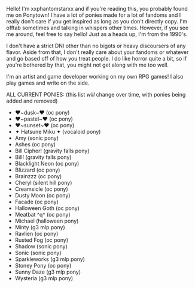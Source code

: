 Hello! I'm xxphantomstarxx and if you're reading this, you probably found me on Ponytown!
I have a lot of ponies made for a lot of fandoms and I really don't care if you get inspired as long as you don't directly copy.
I'm offtab sometimes and talking in whispers other times. However, if you see me around, feel free to say hello!
Just as a heads up, I'm from the 1990's.

I don't have a strict DNI other than no bigots or heavy discoursers of any flavor. Aside from that, I don't really care about your fandoms or whatever and go based off of how you treat people.
I do like horror quite a bit, so if you're bothered by that, you might not get along with me too well.

I'm an artist and game developer working on my own RPG games! I also play games and write on the side.

ALL CURRENT PONIES: (this list *will* change over time, with ponies being added and removed)
- ♥\~dusk~♥ (oc pony)
- ♥\~pastel~♥ (oc pony)
- ♥\~sunset~♥ (oc pony)
- ✦ Hatsune Miku ✦ (vocaloid pony)
- Amy (sonic pony)
- Ashes (oc pony)
- Bill Cipher! (gravity falls pony)
- Bill! (gravity falls pony)
- Blacklight Neon (oc pony)
- Blizzard (oc pony)
- Brainzzz (oc pony)
- Cheryl (silent hill pony)
- Creamsicle (oc pony)
- Dusty Moon (oc pony)
- Facade (oc pony)
- Halloween Goth (oc pony)
- Meatbat ^q^ (oc pony)
- Michael (halloween pony)
- Minty (g3 mlp pony)
- Ravlien (oc pony)
- Rusted Fog (oc pony)
- Shadow (sonic pony)
- Sonic (sonic pony)
- Sparkleworks (g3 mlp pony)
- Stoney Pony (oc pony)
- Sunny Daze (g3 mlp pony)
- Wysteria (g3 mlp pony)

<!---
xxphantomstarxx/xxphantomstarxx is a ✨ special ✨ repository because its `README.md` (this file) appears on your GitHub profile.
You can click the Preview link to take a look at your changes.
--->
